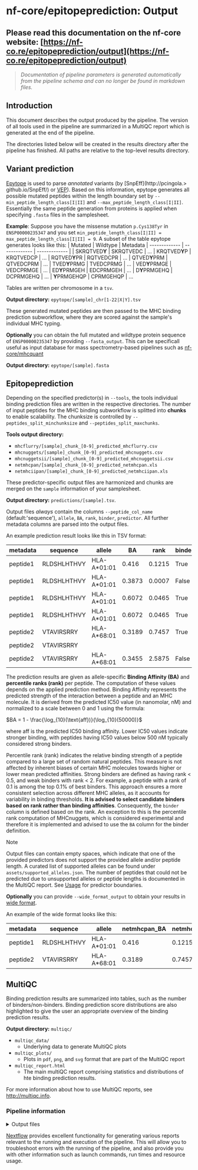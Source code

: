 # nf-core/epitopeprediction: Output

## Please read this documentation on the nf-core website: [https://nf-co.re/epitopeprediction/output](https://nf-co.re/epitopeprediction/output)

> _Documentation of pipeline parameters is generated automatically from the pipeline schema and can no longer be found in markdown files._

## Introduction

This document describes the output produced by the pipeline. The version of all tools used in the pipeline are summarized in a MultiQC report which is generated at the end of the pipeline.

The directories listed below will be created in the results directory after the pipeline has finished. All paths are relative to the top-level results directory.

## Variant prediction

[Epytope](https://github.com/KohlbacherLab/epytope) is used to parse *annotated* variants (by [SnpEff](http://pcingola.> github.io/SnpEff/) or [VEP](https://www.ensembl.org/info/docs/tools/vep/index.html)). Based on this information, epytope generates all possible mutated peptides within the length boundary set by `--min_peptide_length_class[I|II]` and `--max_peptide_length_class[I|II]`. Essentially the same peptide generation from proteins is applied when specifying `.fasta` files in the samplesheet.

**Example**: Suppose you have the missense mutation `p.Cys138Tyr` in `ENSP00000235347` and you set `min_peptide_length_class[I|II] = max_peptide_length_class[I|II] = 9`. A subset of the table epytope generates looks like this:
| Mutated       | Wildtype      | Metadata
| ------------- | ------------- | ------------- |
| SKRQTVED**Y**     | SKRQTVEDC     | ...
| KRQTVED**Y**P     | KRQTVEDCP     | ...
| RQTVED**Y**PR     | RQTVEDCPR     | ...
| QTVED**Y**PRM     | QTVEDCPRM     | ...
| TVED**Y**PRMG     | TVEDCPRMG     | ...
| VED**Y**PRMGE     | VEDCPRMGE     | ...
| ED**Y**PRMGEH     | EDCPRMGEH     | ...
| D**Y**PRMGEHQ     | DCPRMGEHQ     | ...
| **Y**PRMGEHQP     | CPRMGEHQP     | ...

Tables are written per chromosome in a `tsv`.

**Output directory:** `epytope/[sample]_chr[1-22|X|Y].tsv`

These generated mutated peptides are then passed to the MHC binding prediction subworkflow, where they are scored against the sample's individual MHC typing.

**Optionally** you can obtain the full mutated and wildtype protein sequence of `ENSP00000235347` by providing `--fasta_output`. This can be specificall useful as input database for mass spectrometry-based pipelines such as [nf-core/mhcquant](https://github.com/nf-core/mhcquant)

**Output directory:** `epytope/[sample].fasta`

## Epitopeprediction

Depending on the specified predictor(s) in `--tools`, the tools individual binding prediction files are written in the respective directories. The number of input peptides for the MHC binding subworkflow is splitted into **chunks** to enable scalability.
The chunksize is controlled by `--peptides_split_minchunksize` and `--peptides_split_maxchunks`.

**Tools output directory:** 

- `mhcflurry/[sample]_chunk_[0-9]_predicted_mhcflurry.csv`
- `mhcnuggets/[sample]_chunk_[0-9]_predicted_mhcnuggets.csv`
- `mhcnuggetsii/[sample]_chunk_[0-9]_predicted_mhcnuggetsii.csv`
- `netmhcpan/[sample]_chunk_[0-9]_predicted_netmhcpan.xls`
- `netmhciipan/[sample]_chunk_[0-9]_predicted_netmhciipan.xls`

These predictor-specific output files are harmonized and chunks are merged on the `sample` information of your samplesheet.

**Output directory:** `predictions/[sample].tsv`.

 Output files *always* contain the columns `--peptide_col_name` (default:'sequence'), `allele`, `BA`, `rank`, `binder`, `predictor`. All further metadata columns are parsed into the output files.
 
 An example prediction result looks like this in TSV format:

| metadata  | sequence      | allele       | BA         | rank        | binder | predictor  |
| --------- | ------------- | ------------ | ---------- | ----------- | ------ | ---------- |
| peptide1  | RLDSHLHTHVY   | HLA-A*01:01  | 0.416      | 0.1215      | True   | netmhcpan  |
| peptide1  | RLDSHLHTHVY   | HLA-A*01:01  | 0.3873     | 0.0007      | False  | mhcnuggets |
| peptide1  | RLDSHLHTHVY   | HLA-A*01:01  | 0.6072     | 0.0465      | True   | mhcflurry  |
| peptide1  | RLDSHLHTHVY   | HLA-A*01:01  | 0.6072     | 0.0465      | True   | mhcflurry  |
| peptide2  | VTAVIRSRRY    | HLA-A*68:01  | 0.3189     | 0.7457      | True   | netmhcpan  |
| peptide2  | VTAVIRSRRY    |              |            |             |        |            |
| peptide2  | VTAVIRSRRY    | HLA-A*68:01  | 0.3455     | 2.5875      | False  | mhcflurry  |


The prediction results are given as allele-specific **Binding Affinity (BA)** and **percentile ranks (rank)** per peptide. The computation of these values depends on the applied prediction method.
Binding Affinity represents the predicted strength of the interaction between a peptide and an MHC molecule. It is derived from the predicted IC50 value (in nanomolar, nM) and normalized to a scale between 0 and 1 using the formula:

$BA = 1 - \frac{\log_{10}(\text{aff})}{\log_{10}(50000)}$

where aff is the predicted IC50 binding affinity. Lower IC50 values indicate stronger binding, with peptides having IC50 values below 500 nM typically considered strong binders.

Percentile rank (rank) indicates the relative binding strength of a peptide compared to a large set of random natural peptides. This measure is not affected by inherent biases of certain MHC molecules towards higher or lower mean predicted affinities. Strong binders are defined as having rank < 0.5, and weak binders with rank < 2. For example, a peptide with a rank of 0.1 is among the top 0.1% of best binders. This approach ensures a more consistent selection across different MHC alleles, as it accounts for variability in binding thresholds. **It is advised to select candidate binders based on rank rather than binding affinities**. Consequently, the `binder` column is defined based on the rank. An exception to this is the percentile rank computation of MHCnuggets, which is considered experimental and therefore it is implemented and advised to use the `BA` column for the binder definition.

> [!NOTE]
> Output files can contain empty spaces, which indicate that one of the provided predictors does not support the provided allele and/or peptide length. A curated list of supported alleles can be found under `assets/supported_alleles.json`. The number of peptides that could not be predicted due to unsupported alleles or peptide lengths is documented in the MultiQC report. See [Usage](./usage.md) for predictor boundaries.

**Optionally** you can provide `--wide_format_output` to obtain your results in [wide format](https://data.europa.eu/apps/data-visualisation-guide/wide-versus-long-data).

An example of the wide format looks like this:

| metadata | sequence    | allele     | netmhcpan_BA | netmhcpan_rank | netmhcpan_binder | mhcnuggets_BA | mhcnuggets_rank | mhcnuggets_binder | mhcflurry_BA | mhcflurry_rank | mhcflurry_binder |
|----------|-------------|------------|--------------|----------------|------------------|---------------|-----------------|-------------------|--------------|----------------|------------------|
| peptide1 | RLDSHLHTHVY | HLA-A*01:01 | 0.416        | 0.1215         | True             | 0.3873        | 0.0007          | False             | 0.6072       | 0.0465         | True             |
| peptide2 | VTAVIRSRRY  | HLA-A*68:01 | 0.3189       | 0.7457         | True             |               |                 |                   | 0.3455       | 2.5875         | False            |

## MultiQC

Binding prediction results are summarized into tables, such as the number of binders/non-binders. Binding prediction score distributions are also highlighted to give the user an appropriate overview of the binding prediction results.

**Output directory:** `multiqc/`
- `multiqc_data/`
  - Underlying data to generate MultiQC plots
- `multiqc_plots/`
  - Plots in `pdf`, `png`, and `svg` format that are part of the MultiQC report
- `multiqc_report.html`
  - The main multiQC report comprising statistics and distributions of hte binding prediction results.

For more information about how to use MultiQC reports, see <http://multiqc.info>.


### Pipeline information

<details markdown="1">
<summary>Output files</summary>

- `pipeline_info/`

  - Reports generated by Nextflow: `execution_report.html`, `execution_timeline.html`, `execution_trace.txt` and `pipeline_dag.html`.
  - Reports generated by the pipeline: `software_versions.yml`.
  - Reformatted samplesheet files used as input to the pipeline: `samplesheet.valid.csv`.
  - Parameters used by the pipeline run: `params.json`.

</details>

[Nextflow](https://www.nextflow.io/docs/latest/tracing.html) provides excellent functionality for generating various reports relevant to the running and execution of the pipeline. This will allow you to troubleshoot errors with the running of the pipeline, and also provide you with other information such as launch commands, run times and resource usage.
